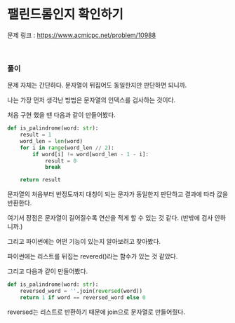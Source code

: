 팰린드롬인지 확인하기
===

문제 링크 : https://www.acmicpc.net/problem/10988

<br>

### 풀이

문제 자체는 간단하다. 문자열이 뒤집어도 동일한지만 판단하면 되니까.

나는 가장 먼저 생각난 방법은 문자열의 인덱스를 검사하는 것이다.

처음 구현 했을 땐 다음과 같이 만들어봤다.

```Python
def is_palindrome(word: str):
    result = 1
    word_len = len(word)
    for i in range(word_len // 2):
        if word[i] != word[word_len - 1 - i]:
            result = 0
            break

    return result
```

문자열의 처음부터 반정도까지 대칭이 되는 문자가 동일한지 판단하고 결과에 따라 값을 반환한다.

여기서 장점은 문자열이 길어질수록 연산을 적게 할 수 있는 것 같다. (반밖에 검사 안하니까.)

그리고 파이썬에는 어떤 기능이 있는지 알아보려고 찾아봤다.

파이썬에는 리스트를 뒤집는 revered()라는 함수가 있는 것 같았다.

그리고 다음과 같이 만들어봤다.

```Python
def is_palindrome(word: str):
    reversed_word = ''.join(reversed(word))
    return 1 if word == reversed_word else 0
```

reversed는 리스트로 반환하기 때문에 join으로 문자열로 만들어줬다.